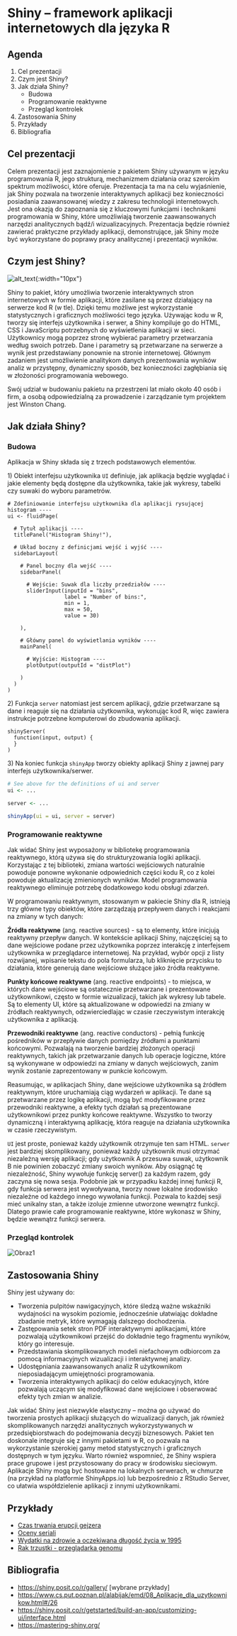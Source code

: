# Shiny – framework aplikacji internetowych dla języka R

## Agenda 
  1. Cel prezentacji
  2. Czym jest Shiny?
  3. Jak działa Shiny?
     - Budowa
     - Programowanie reaktywne
     - Przegląd kontrolek 
  5. Zastosowania Shiny
  6. Przykłady
  7. Bibliografia

## Cel prezentacji

Celem prezentacji jest zaznajomienie z pakietem Shiny używanym w języku programowania R, jego strukturą, mechanizmem działania oraz szerokim spektrum możliwości, które oferuje. Prezentacja ta ma na celu wyjaśnienie, jak Shiny pozwala na tworzenie interaktywnych aplikacji bez konieczności posiadania zaawansowanej wiedzy z zakresu technologii internetowych. Jest ona okazją do zapoznania się z kluczowymi funkcjami i technikami programowania w Shiny, które umożliwiają tworzenie zaawansowanych narzędzi analitycznych bądź/i wizualizacyjnych. Prezentacja będzie również zawierać praktyczne przykłady aplikacji, demonstrujące, jak Shiny może być wykorzystane do poprawy pracy analitycznej i prezentacji wyników.

## Czym jest Shiny? 

![alt_text](https://github.com/KamilSieniu/Shiny---walidacja-modelu/blob/main/logo.png){:width="10px"}

Shiny to pakiet, który umożliwia tworzenie interaktywnych stron internetowych w formie aplikacji, które zasilane są przez działający na serwerze kod R (w tle). Dzięki temu możliwe jest wykorzystanie statystycznych i graficznych możliwości tego języka. Używając kodu w R, tworzy się interfejs użytkownika i serwer, a Shiny kompiluje go do HTML, CSS i JavaScriptu potrzebnych do wyświetlenia aplikacji w sieci. Użytkownicy mogą poprzez stronę wybierać parametry przetwarzania według swoich potrzeb. Dane i parametry są przetwarzane na serwerze a wynik jest przedstawiany ponownie na stronie internetowej. Głównym zadaniem jest umożliwienie analitykom danych prezentowania wyników analiz w przystępny, dynamiczny sposób, bez konieczności zagłębiania się w złożoności programowania webowego.

Swój udział w budowaniu pakietu na przestrzeni lat miało około 40 osób i firm, a osobą odpowiedzialną za prowadzenie i zarządzanie tym projektem jest Winston Chang. 

## Jak działa Shiny?
### Budowa

Aplikacja w Shiny składa się z trzech podstawowych elementów.

1\) Obiekt interfejsu użytkownika ```UI``` definiuje, jak aplikacja będzie wyglądać i jakie elementy będą dostępne dla użytkownika, takie jak wykresy, tabelki czy suwaki do wyboru parametrów. 

``` 
# Zdefiniowanie interfejsu użytkownika dla aplikacji rysującej histogram ----
ui <- fluidPage(

  # Tytuł aplikacji ----
  titlePanel("Histogram Shiny!"),

  # Układ boczny z definicjami wejść i wyjść ----
  sidebarLayout(

    # Panel boczny dla wejść ----
    sidebarPanel(

      # Wejście: Suwak dla liczby przedziałów ----
      sliderInput(inputId = "bins",
                  label = "Number of bins:",
                  min = 1,
                  max = 50,
                  value = 30)

    ),

    # Główny panel do wyświetlania wyników ----
    mainPanel(

      # Wyjście: Histogram ----
      plotOutput(outputId = "distPlot")

    )
  )
)
```

2\) Funkcja ```server``` natomiast jest sercem aplikacji, gdzie przetwarzane są dane i reaguje się na działania użytkownika, wykonując kod R, więc zawiera instrukcje potrzebne komputerowi do zbudowania aplikacji.
```
shinyServer(
  function(input, output) {
  }
)
```

3\) Na koniec funkcja ```shinyApp``` tworzy obiekty aplikacji Shiny z jawnej pary interfejs użytkownika/serwer.
```r
# See above for the definitions of ui and server
ui <- ...

server <- ...

shinyApp(ui = ui, server = server)
```


### Programowanie reaktywne 

Jak widać Shiny jest wyposażony w bibliotekę programowania reaktywnego, którą używa się do strukturyzowania logiki aplikacji. Korzystając z tej biblioteki, zmiana wartości wejściowych naturalnie powoduje ponowne wykonanie odpowiednich części kodu R, co z kolei powoduje aktualizację zmienionych wyników. Model programowania reaktywnego eliminuje potrzebę dodatkowego kodu obsługi zdarzeń. 

W programowaniu reaktywnym, stosowanym w pakiecie Shiny dla R, istnieją trzy główne typy obiektów, które zarządzają przepływem danych i reakcjami na zmiany w tych danych:

**Źródła reaktywne** (ang. reactive sources) - są to elementy, które inicjują reaktywny przepływ danych. W kontekście aplikacji Shiny, najczęściej są to dane wejściowe podane przez użytkownika poprzez interakcję z interfejsem użytkownika w przeglądarce internetowej. Na przykład, wybór opcji z listy rozwijanej, wpisanie tekstu do pola formularza, lub kliknięcie przycisku to działania, które generują dane wejściowe służące jako źródła reaktywne.

**Punkty końcowe reaktywne** (ang. reactive endpoints) - to miejsca, w których dane wejściowe są ostatecznie przetwarzane i prezentowane użytkownikowi, często w formie wizualizacji, takich jak wykresy lub tabele. Są to elementy UI, które są aktualizowane w odpowiedzi na zmiany w źródłach reaktywnych, odzwierciedlając w czasie rzeczywistym interakcję użytkownika z aplikacją.

**Przewodniki reaktywne** (ang. reactive conductors) - pełnią funkcję pośredników w przepływie danych pomiędzy źródłami a punktami końcowymi. Pozwalają na tworzenie bardziej złożonych operacji reaktywnych, takich jak przetwarzanie danych lub operacje logiczne, które są wykonywane w odpowiedzi na zmiany w danych wejściowych, zanim wynik zostanie zaprezentowany w punkcie końcowym.

Reasumując, w aplikacjach Shiny, dane wejściowe użytkownika są źródłem reaktywnym, które uruchamiają ciąg wydarzeń w aplikacji. Te dane są przetwarzane przez logikę aplikacji, mogą być modyfikowane przez przewodniki reaktywne, a efekty tych działań są prezentowane użytkownikowi przez punkty końcowe reaktywne. Wszystko to tworzy dynamiczną i interaktywną aplikację, która reaguje na działania użytkownika w czasie rzeczywistym.

```UI``` jest proste, ponieważ każdy użytkownik otrzymuje ten sam HTML. ```serwer``` jest bardziej skomplikowany, ponieważ każdy użytkownik musi otrzymać niezależną wersję aplikacji; gdy użytkownik A przesuwa suwak, użytkownik B nie powinien zobaczyć zmiany swoich wyników. 
Aby osiągnąć tę niezależność, Shiny wywołuje funkcję server() za każdym razem, gdy zaczyna się nowa sesja. Podobnie jak w przypadku każdej innej funkcji R, gdy funkcja serwera jest wywoływana, tworzy nowe lokalne środowisko niezależne od każdego innego wywołania funkcji. Pozwala to każdej sesji mieć unikalny stan, a także izoluje zmienne utworzone wewnątrz funkcji. Dlatego prawie całe programowanie reaktywne, które wykonasz w Shiny, będzie wewnątrz funkcji serwera. 

### Przegląd kontrolek

![Obraz1](https://github.com/KamilSieniu/Shiny---walidacja-modelu/blob/f42e7d1196f863006e90e02145a057e25066b787/MicrosoftTeams-image.png)

## Zastosowania Shiny

Shiny jest używany do:


* Tworzenia pulpitów nawigacyjnych, które śledzą ważne wskaźniki wydajności na wysokim poziomie, jednocześnie ułatwiając dokładne zbadanie metryk, które wymagają dalszego dochodzenia.
* Zastępowania setek stron PDF interaktywnymi aplikacjami, które pozwalają użytkownikowi przejść do dokładnie tego fragmentu wyników, który go interesuje. 
* Przedstawiania skomplikowanych modeli niefachowym odbiorcom za pomocą informacyjnych wizualizacji i interaktywnej analizy. 
* Udostępniania zaawansowanych analiz R użytkownikom nieposiadającym umiejętności programowania. 
* Tworzenia interaktywnych aplikacji do celów edukacyjnych, które pozwalają uczącym się modyfikować dane wejściowe i obserwować efekty tych zmian w analizie. 

Jak widać Shiny jest niezwykle elastyczny – można go używać do tworzenia prostych aplikacji służących do wizualizacji danych, jak również skomplikowanych narzędzi analitycznych wykorzystywanych w przedsiębiorstwach do podejmowania decyzji biznesowych. Pakiet ten doskonale integruje się z innymi pakietami w R, co pozwala na wykorzystanie szerokiej gamy metod statystycznych i graficznych dostępnych w tym języku. Warto również wspomnieć, że Shiny wspiera prace grupowe i jest przystosowany do pracy w środowisku sieciowym. Aplikacje Shiny mogą być hostowane na lokalnych serwerach, w chmurze (na przykład na platformie ShinyApps.io) lub bezpośrednio z RStudio Server, co ułatwia współdzielenie aplikacji z innymi użytkownikami. 

## Przykłady
* [Czas trwania erupcji gejzera](https://gallery.shinyapps.io/083-front-page/)
* [Oceny seriali](http://mi2.mini.pw.edu.pl:8080/Przewodnik/seriale/)
* [Wydatki na zdrowie a oczekiwana długość życia w 1995](https://gallery.shinyapps.io/182-google-charts/)
* [Rak trzustki - przeglądarka genomu](https://gallery.shinyapps.io/genome_browser/)

## Bibliografia
* https://shiny.posit.co/r/gallery/ [wybrane przykłady]
* https://www.cs.put.poznan.pl/alabijak/emd/08_Aplikacje_dla_uzytkownikow.html#/26
* https://shiny.posit.co/r/getstarted/build-an-app/customizing-ui/interface.html
* https://mastering-shiny.org/
